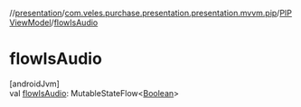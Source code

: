 //[presentation](../../../index.md)/[com.veles.purchase.presentation.presentation.mvvm.pip](../index.md)/[PIPViewModel](index.md)/[flowIsAudio](flow-is-audio.md)

# flowIsAudio

[androidJvm]\
val [flowIsAudio](flow-is-audio.md): MutableStateFlow&lt;[Boolean](https://kotlinlang.org/api/latest/jvm/stdlib/kotlin/-boolean/index.html)&gt;

